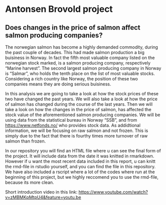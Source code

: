 # Antonsen Brovold project

## Does changes in the price of salmon affect salmon producing companies?
The norwegian salmon has become a highly demanded commodity, during the past couple of decades. This had made salmon production a big buisiness in Norway. In fact the fifth most valuable company listed on the norwegian stock marked, is a salmon producing company, respectively “Marine harvest”. The second largest salmon producing company in Norway is “Salmar”, who holds the tenth place on the list of most valuable stocks. Considering a rich country like Norway, the position of these two companies means they are doing serious buisiness.

In this analysis we are going to take a look at how the stock prices of these two have changed the past years. We will also take a look at how the price of salmon has changed during the course of the last years. Then we will take a look on how the changes in the price of salmon, has affected the stock value of the aforementioned salmon producing companies. We will be using data from the statistical bureau in Norway “SSB”, and from https://www.netfonds.no/ who provides stock data. As addidtional information, we will be focusing on raw salmon and not frozen. This is simply due to the fact that there is fourthy times more turnover of raw salmon than frozen.

In our repository you will find an HTML file where u can see the final form of the project. It will include data from the date it was knitted in rmarkdown. However if u want the most recent data included in this report, u can knitt the rmd-file in rstudio yourself, and you can find the file in this repository. We have also included a rscript where a lot of the codes where run at the beginning of this project, but we highly reccomend you to use the rmd-file, because its more clean. 

Short introduction video in this link: https://www.youtube.com/watch?v=zMBMKpMtpU4&feature=youtu.be
